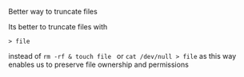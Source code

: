 Better way to truncate files

Its better to truncate files with 
```
> file
```

instead of  `rm -rf & touch file ` 
or `cat /dev/null > file`
as this way enables us to preserve file ownership and permissions 
